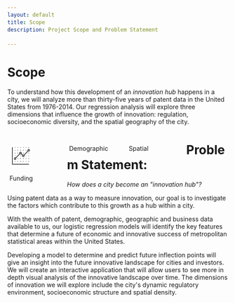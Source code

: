 ```yaml
---
layout: default
title: Scope
description: Project Scope and Problem Statement

---
```


<style>
.column {
  float: left;
  width: 25%;
  padding: 5px;
}

.row::after {
  content: "";
  clear: both;
  display: table;
  * {
    box-sizing: border-box;
  }

  body {
    font-family: Arial, Helvetica, sans-serif;
  }


  .column {
    float: left;
    width: 25%;
    padding: 0 10px;
  }


  .row {margin: 0 -5px;}


  .row:after {
    content: "";
    display: table;
    clear: both;
  }


  .card {
    box-shadow: 0 4px 8px 0 rgba(0, 0, 0, 0.2);
    padding: 16px;
    text-align: center;
    background-color: #f1f1f1;
  }


  @media screen and (max-width: 600px) {
    .column {
      width: 100%;
      display: block;
      margin-bottom: 20px;
    }
  }
</style>

# Scope
To understand how this development of an _innovation hub_ happens in a city, we will analyze more than thirty-five years of patent data in the United States from 1976-2014. Our regression analysis will explore three dimensions that influence the growth of innovation: regulation, socioeconomic diversity, and the spatial geography of the city.

<div class="row">
  <div class="column">
    <div class="card">
    <img src="./images/icon/icons8-graph-80.png" alt="Funding" style="width:40%">
    <p>Funding</p>
    </div>
  </div>
  <div class="column">
    <div class="card">Demographic</div>
  </div>
  <div class="column">
    <div class="card">Spatial</div>
</div>

# Problem Statement:

*How does a city become an "innovation hub"?*

<p>Using patent data as a way to measure innovation, our goal is to investigate the factors which contribute to this growth as a hub within a city. </p>

<p>With the wealth of patent, demographic, geographic and business data available to us, our logistic regression models will identify the key features that determine a future of economic and innovative success of metropolitan statistical areas within the United States. </p>

<p>Developing a model to determine and predict future inflection points will give an insight into the future innovative landscape for cities and investors. We will create an interactive application that will allow users to see more in depth visual analysis of the innovative landscape over time. The dimensions of innovation we will explore include the city's dynamic regulatory environment, socioeconomic structure and spatial density.</p>
